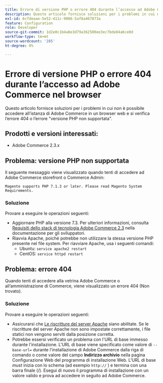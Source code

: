 ```yaml
---
title: Errore di versione PHP o errore 404 durante l’accesso ad Adobe Commerce nel browser
description: Questo articolo fornisce soluzioni per i problemi in cui non è possibile accedere all’istanza di Adobe Commerce in un browser web e si verifica l’errore 404 o l’errore "versione PHP non supportata".
exl-id: 6cfdeaae-5e52-411c-9006-5af8a467873a
feature: Configuration
role: Developer
source-git-commit: 1d2e0c1b4a8e3d79a362500ee3ec7bde84a6ce0d
workflow-type: tm+mt
source-wordcount: '285'
ht-degree: 0%

---
```


# Errore di versione PHP o errore 404 durante l’accesso ad Adobe Commerce nel browser

Questo articolo fornisce soluzioni per i problemi in cui non è possibile accedere all’istanza di Adobe Commerce in un browser web e si verifica l’errore 404 o l’errore &quot;versione PHP non supportata&quot;.

## Prodotti e versioni interessati:

* Adobe Commerce 2.3.x

## Problema: versione PHP non supportata

Il seguente messaggio viene visualizzato quando tenti di accedere ad Adobe Commerce storefront o Commerce Admin:

`Magento supports PHP 7.1.3 or later. Please read Magento System Requirements.`

### Soluzione

Provare a eseguire le operazioni seguenti:

* Aggiornare PHP alla versione 7.3. Per ulteriori informazioni, consulta [Requisiti dello stack di tecnologia Adobe Commerce 2.3](https://devdocs.magento.com/guides/v2.3/install-gde/system-requirements.html#php) nella documentazione per gli sviluppatori.
* Riavvia Apache, poiché potrebbe non utilizzare la stessa versione PHP presente nel file system. Per riavviare Apache, usa i seguenti comandi:
   * Ubuntu: `service apache2 restart`
   * CentOS: `service httpd restart`

## Problema: errore 404

Quando tenti di accedere alla vetrina Adobe Commerce o all’amministrazione di Commerce, viene visualizzato un errore 404 (Non trovato).

### Soluzione

Provare a eseguire le operazioni seguenti:

* Assicurarsi che [Le riscritture del server Apache](https://devdocs.magento.com/guides/v2.3/install-gde/prereq/apache.html) siano abilitate. Se le riscritture del server Apache non sono impostate correttamente, i file statici non vengono serviti dalla posizione corretta.
* Potrebbe essersi verificato un problema con l&#39;URL di base immesso durante l&#39;installazione. L&#39;URL di base viene specificato come valore di `--base-url=` durante l&#39;installazione di Adobe Commerce dalla riga di comando o come valore del campo **Indirizzo archivio** nella pagina Configurazione Web del programma di installazione Web. L&#39;URL di base *must* inizia con lo schema (ad esempio `http://` ) e termina con una barra finale (/). Esegui di nuovo il programma di installazione con un valore valido e prova ad accedere in seguito ad Adobe Commerce.
